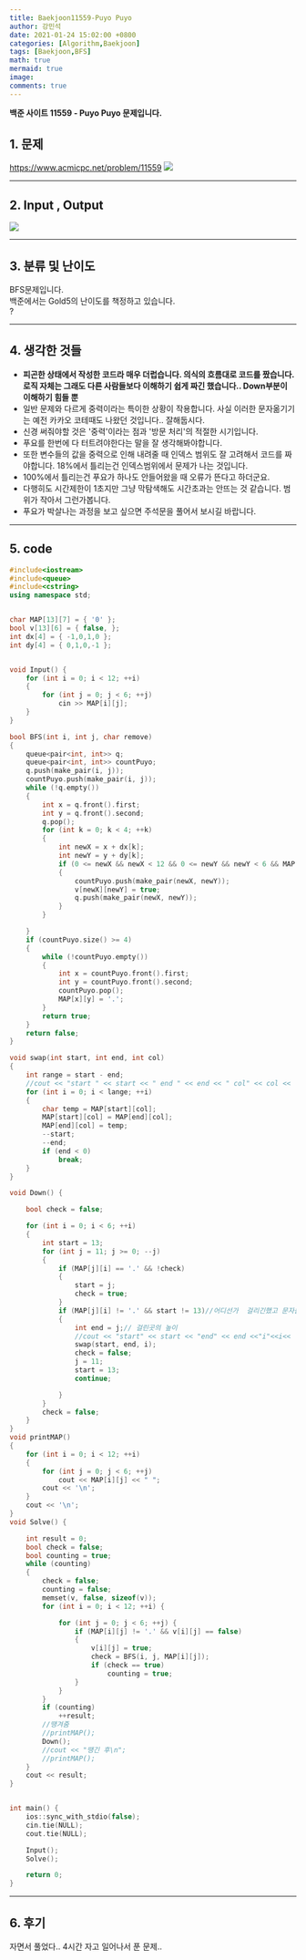 ```yaml
---
title: Baekjoon11559-Puyo Puyo
author: 강민석
date: 2021-01-24 15:02:00 +0800
categories: [Algorithm,Baekjoon]
tags: [Baekjoon,BFS]
math: true
mermaid: true
image: 
comments: true
---
```


**백준 사이트 11559 - Puyo Puyo 문제입니다.**

## 1. 문제
<https://www.acmicpc.net/problem/11559>
![](/assets/img/sample/Baekjoon/11559/Problem.JPG)

-----  

## 2. Input , Output
![](/assets/img/sample/Baekjoon/11559/input.JPG)

-----  

## 3. 분류 및 난이도

BFS문제입니다.  
백준에서는 Gold5의 난이도를 책정하고 있습니다.  
?  

-----  

## 4. 생각한 것들

- **피곤한 상태에서 작성한 코드라 매우 더럽습니다. 의식의 흐름대로 코드를 짰습니다. 로직 자체는 그래도 다른 사람들보다 이해하기 쉽게 짜긴 했습니다.. Down부분이 이해하기 힘들 뿐**
- 일반 문제와 다르게 중력이라는 특이한 상황이 작용합니다. 사실 이러한 문자옮기기는 예전 카카오 코테때도 나왔던 것입니다.. 잘해둡시다.
- 신경 써줘야할 것은 '중력'이라는 점과 '방문 처리'의 적절한 시기입니다.
- 푸요를 한번에 다 터트려야한다는 말을 잘 생각해봐야합니다.
- 또한 변수들의 값을 중력으로 인해 내려줄 때 인덱스 범위도 잘 고려해서 코드를 짜야합니다. 18%에서 틀리는건 인덱스범위에서 문제가 나는 것입니다.
- 100%에서 틀리는건 푸요가 하나도 안들어왔을 때 오류가 뜬다고 하더군요.
- 다행히도 시간제한이 1초지만 그냥 막탐색해도 시간초과는 안뜨는 것 같습니다. 범위가 작아서 그런가봅니다.  
- 푸요가 박살나는 과정을 보고 싶으면 주석문을 풀어서 보시길 바랍니다.


-----  

## 5. code

```c++
#include<iostream>
#include<queue>
#include<cstring>
using namespace std;


char MAP[13][7] = { '0' };
bool v[13][6] = { false, };
int dx[4] = { -1,0,1,0 };
int dy[4] = { 0,1,0,-1 };


void Input() {
	for (int i = 0; i < 12; ++i)
	{
		for (int j = 0; j < 6; ++j)
			cin >> MAP[i][j];
	}
}

bool BFS(int i, int j, char remove)
{
	queue<pair<int, int>> q;
	queue<pair<int, int>> countPuyo;
	q.push(make_pair(i, j));
	countPuyo.push(make_pair(i, j));
	while (!q.empty())
	{
		int x = q.front().first;
		int y = q.front().second;
		q.pop();
		for (int k = 0; k < 4; ++k)
		{
			int newX = x + dx[k];
			int newY = y + dy[k];
			if (0 <= newX && newX < 12 && 0 <= newY && newY < 6 && MAP[newX][newY] == remove && v[newX][newY] == false)
			{
				countPuyo.push(make_pair(newX, newY));
				v[newX][newY] = true;
				q.push(make_pair(newX, newY));
			}
		}

	}
	if (countPuyo.size() >= 4)
	{
		while (!countPuyo.empty())
		{
			int x = countPuyo.front().first;
			int y = countPuyo.front().second;
			countPuyo.pop();
			MAP[x][y] = '.';
		}
		return true;
	}
	return false;
}

void swap(int start, int end, int col)
{
	int range = start - end;
	//cout << "start " << start << " end " << end << " col" << col << '\n';
	for (int i = 0; i < lange; ++i)
	{
		char temp = MAP[start][col];
		MAP[start][col] = MAP[end][col];
		MAP[end][col] = temp;
		--start;
		--end;
		if (end < 0)
			break;
	}
}

void Down() {

	bool check = false;

	for (int i = 0; i < 6; ++i)
	{
		int start = 13;
		for (int j = 11; j >= 0; --j)
		{
			if (MAP[j][i] == '.' && !check)
			{
				start = j;
				check = true;
			}
			if (MAP[j][i] != '.' && start != 13)//어디선가  걸리긴했고 문자를 만낫을 때
			{
				int end = j;// 걸린곳의 높이
				//cout << "start" << start << "end" << end <<"i"<<i<< '\n';
				swap(start, end, i);
				check = false;
				j = 11;
				start = 13;
				continue;

			}
		}
		check = false;
	}
}
void printMAP()
{
	for (int i = 0; i < 12; ++i)
	{
		for (int j = 0; j < 6; ++j)
			cout << MAP[i][j] << " ";
		cout << '\n';
	}
	cout << '\n';
}
void Solve() {

	int result = 0;
	bool check = false;
	bool counting = true;
	while (counting)
	{
		check = false;
		counting = false;
		memset(v, false, sizeof(v));
		for (int i = 0; i < 12; ++i) {

			for (int j = 0; j < 6; ++j) {
				if (MAP[i][j] != '.' && v[i][j] == false)
				{
					v[i][j] = true;
					check = BFS(i, j, MAP[i][j]);
					if (check == true)
						counting = true;
				}
			}
		}
		if (counting)
			++result;
		//땡겨줌
		//printMAP();
		Down();
		//cout << "땡긴 후\n";
		//printMAP();
	}
	cout << result;
}


int main() {
	ios::sync_with_stdio(false);
	cin.tie(NULL);
	cout.tie(NULL);

	Input();
	Solve();

	return 0;
}
```
-----

## 6. 후기
자면서 풀었다.. 
4시간 자고 일어나서 푼 문제..













 